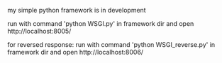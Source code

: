 
my simple python framework is in development

run with command 'python WSGI.py' in framework dir
and open http://localhost:8005/

for reversed response:
run with command 'python WSGI_reverse.py' in framework dir
and open http://localhost:8006/